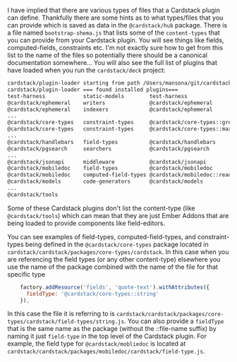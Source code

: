 I have implied that there are various types of files that a Cardstack plugin can define. Thankfully there are some hints as to what types/files that you can provide which is saved as data in the `@cardstack/hub` package. There is a file named `bootstrap-shema.js` that lists some of the `content-types` that you can provide from your Cardstack plugin. You will see things like fields, computed-fields, constraints etc. I'm not exactly sure how to get from this list to the name of the files so potentially there should be a canonical documentation somewhere... You will also see the full list of plugins that have loaded when you run the `cardstack/deck` project:

```bash
cardstack/plugin-loader starting from path /Users/mansona/git/cardstack/deck/test-harness
cardstack/plugin-loader === found installed plugins===
test-harness            static-models        test-harness
@cardstack/ephemeral    writers              @cardstack/ephemeral
@cardstack/ephemeral    indexers             @cardstack/ephemeral
...
@cardstack/core-types   constraint-types     @cardstack/core-types::greater-than
@cardstack/core-types   constraint-types     @cardstack/core-types::max-length
...
@cardstack/handlebars   field-types          @cardstack/handlebars
@cardstack/pgsearch     searchers            @cardstack/pgsearch
...
@cardstack/jsonapi      middleware           @cardstack/jsonapi
@cardstack/mobiledoc    field-types          @cardstack/mobiledoc
@cardstack/mobiledoc    computed-field-types @cardstack/mobiledoc::read-time
@cardstack/models       code-generators      @cardstack/models
...
@cardstack/tools
```

Some of these Cardstack plugins don't list the content-type (like `@cardstack/tools`) which can mean that they are just Ember Addons that are being loaded to provide components like field-editors.

You can see examples of field-types, computed-field-types, and constraint-types being defined in the `@cardstack/core-types` package located in `cardstack/cardstack/packages/core-types/cardstack`. In this case when you are referencing the field types (or any other content-type) elsewhere you use the name of the package combined with the name of the file for that specific type

```javascript
    factory.addResource('fields', 'quote-text').withAttributes({
      fieldType: '@cardstack/core-types::string'
    }),
```

In this case the file it is referring to is `cardstack/cardstack/packages/core-types/cardstack/field-types/string.js`.  You can also provide a `fieldType` that is the same name as the package (without the ::file-name suffix) by naming it just `field-type` in the top level of the Cardstack plugin. For example, the field type for `@cardstack/mobliedoc` is located at `cardstack/cardstack/packages/mobiledoc/cardstack/field-type.js`.
